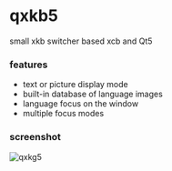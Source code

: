 # qxkb5
small xkb switcher based xcb and Qt5  

### features
- text or picture display mode
- built-in database of language images
- language focus on the window
- multiple focus modes

### screenshot
![qxkg5](https://user-images.githubusercontent.com/8620726/153600547-b1033df9-2a63-4a2d-a5f2-7855c8b2c6db.png)  
